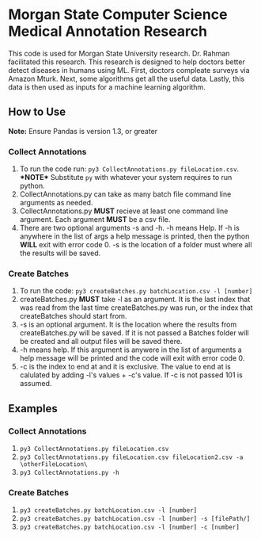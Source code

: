 <!DOCTYPEhtml>
 <html lang="en-US">
  <body>

<h1>Morgan State Computer Science Medical Annotation Research</h1>
<p>This code is used for Morgan State University research. Dr. Rahman facilitated this research. This research is designed to help doctors better detect diseases in humans using ML. First, doctors compleate surveys via Amazon Mturk. Next, some algorithms get all the useful data. Lastly, this data is then used as inputs for a machine learning algorithm.</p>

<h2>How to Use</h2>
<p><b>Note:</b> Ensure Pandas is version 1.3, or greater</p>

<h3>Collect Annotations</h3>
<ol>
	<li>To run the code run: <code>py3 CollectAnnotations.py fileLocation.csv</code>. <br /><b>*NOTE*</b> Substitute <code>py</code> with whatever your system requires to run python.</li>
	<li>CollectAnnotations.py can take as many batch file command line arguments as needed.</li>
	<li>CollectAnnotations.py <b>MUST</b> recieve  at least one command line argument. Each argument <b>MUST</b> be a csv file.</li>
	<li>There are two optional arguments -s and -h. -h means Help. If -h is anywhere in the list of args a help message is printed, then the python <b>WILL</b> exit with error code 0. -s is the location of a folder must where all the results will be saved.</li>
</ol>

<h3>Create Batches</h3>
<ol>
	<li>To run the code: <code>py3 createBatches.py batchLocation.csv -l [number]</code></li>
	<li>createBatches.py <b>MUST</b> take -l as an argument. It is the last index that was read from the last time createBatches.py was run, or the index that createBatches should start from.</li>
	<li>-s is an optional argument. It is the location where the results from createBatches.py will be saved. If it is not passed a Batches folder will be created and all output files will be saved there.</li>
	<li>-h means help. If this argument is anywere in the list of arguments a help message will be printed and the code will exit with error code 0.</li>
	<li>-c is the index to end at and it is exclusive. The value to end at is calulated by adding -l's values + -c's value. If -c is not passed 101 is assumed.</li>
</ol>

<h2>Examples</h2>

<h3>Collect Annotations</h3>
<ol>
	<li><code>py3 CollectAnnotations.py fileLocation.csv</code></li>
	<li><code>py3 CollectAnnotations.py fileLocation.csv fileLocation2.csv -a \otherFileLocation\</code></li>
	<li><code>py3 CollectAnnotations.py -h</code></li>
</ol>

<h3>Create Batches</h3>
<ol>
	<li><code>py3 createBatches.py batchLocation.csv -l [number]</code></li>
	<li><code>py3 createBatches.py batchLocation.csv -l [number] -s [filePath/]</code></li>
	<li><code>py3 createBatches.py batchLocation.csv -l [number] -c [number]</code></li>
</ol>

 </body>
</html>
